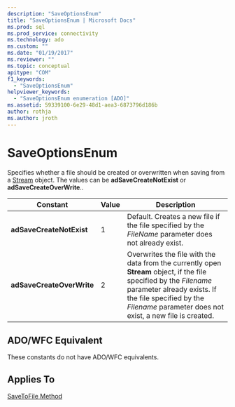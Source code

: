 ```yaml
---
description: "SaveOptionsEnum"
title: "SaveOptionsEnum | Microsoft Docs"
ms.prod: sql
ms.prod_service: connectivity
ms.technology: ado
ms.custom: ""
ms.date: "01/19/2017"
ms.reviewer: ""
ms.topic: conceptual
apitype: "COM"
f1_keywords: 
  - "SaveOptionsEnum"
helpviewer_keywords: 
  - "SaveOptionsEnum enumeration [ADO]"
ms.assetid: 59339100-6e29-48d1-aea3-6873796d186b
author: rothja
ms.author: jroth
---
```

# SaveOptionsEnum
Specifies whether a file should be created or overwritten when saving from a [Stream](./stream-object-ado.md) object. The values can be **adSaveCreateNotExist** or **adSaveCreateOverWrite**..  
  
|Constant|Value|Description|  
|--------------|-----------|-----------------|  
|**adSaveCreateNotExist**|1|Default. Creates a new file if the file specified by the *FileName* parameter does not already exist.|  
|**adSaveCreateOverWrite**|2|Overwrites the file with the data from the currently open **Stream** object, if the file specified by the *Filename* parameter already exists. If the file specified by the *Filename* parameter does not exist, a new file is created.|  
  
## ADO/WFC Equivalent  
 These constants do not have ADO/WFC equivalents.  
  
## Applies To  
 [SaveToFile Method](./savetofile-method.md)